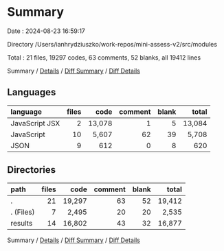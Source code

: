 # Summary

Date : 2024-08-23 16:59:17

Directory /Users/ianhrydziuszko/work-repos/mini-assess-v2/src/modules

Total : 21 files,  19297 codes, 63 comments, 52 blanks, all 19412 lines

Summary / [Details](details.md) / [Diff Summary](diff.md) / [Diff Details](diff-details.md)

## Languages
| language | files | code | comment | blank | total |
| :--- | ---: | ---: | ---: | ---: | ---: |
| JavaScript JSX | 2 | 13,078 | 1 | 5 | 13,084 |
| JavaScript | 10 | 5,607 | 62 | 39 | 5,708 |
| JSON | 9 | 612 | 0 | 8 | 620 |

## Directories
| path | files | code | comment | blank | total |
| :--- | ---: | ---: | ---: | ---: | ---: |
| . | 21 | 19,297 | 63 | 52 | 19,412 |
| . (Files) | 7 | 2,495 | 20 | 20 | 2,535 |
| results | 14 | 16,802 | 43 | 32 | 16,877 |

Summary / [Details](details.md) / [Diff Summary](diff.md) / [Diff Details](diff-details.md)